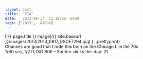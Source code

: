 ```yaml
---
layout: post
title:  "CTA"
date:   2013-08-17  15:19:55 -0600
tags: ["2013",  X100s]
---
```

![{{ page.title }} Image]({{ site.baseurl }}/images/2013/2013_0817_DSCF7294.jpg)
{: .prettyprint}  
Chances are good that I rode this train on the Chicago L in the 70s  
1/60 sec, f/2.0, ISO 800 - Shutter clicks this day: 21